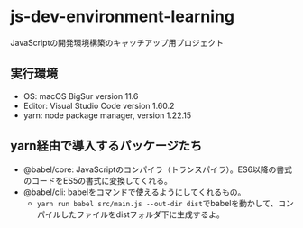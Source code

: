 # js-dev-environment-learning
JavaScriptの開発環境構築のキャッチアップ用プロジェクト

## 実行環境
- OS: macOS BigSur version 11.6
- Editor: Visual Studio Code version 1.60.2
- yarn: node package manager, version 1.22.15

## yarn経由で導入するパッケージたち
- @babel/core: JavaScriptのコンパイラ（トランスパイラ）。ES6以降の書式のコードをES5の書式に変換してくれる。
- @babel/cli: babelをコマンドで使えるようにしてくれるもの。
  - ```yarn run babel src/main.js --out-dir dist```でbabelを動かして、コンパイルしたファイルをdistフォルダ下に生成するよ。